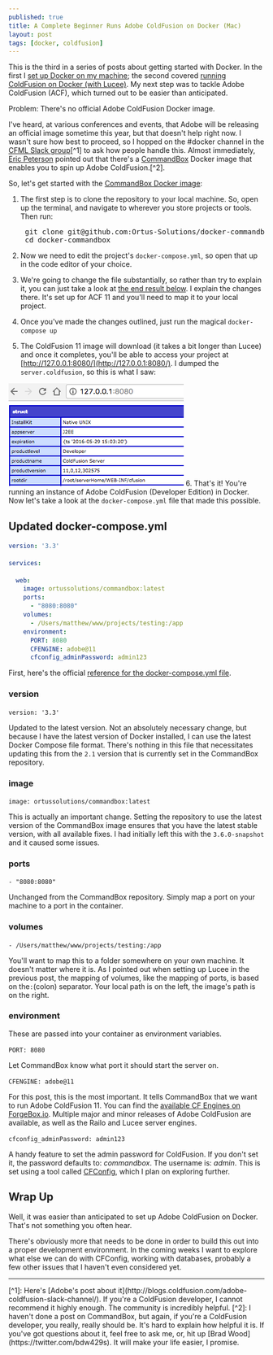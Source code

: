 ```yaml
---
published: true
title: A Complete Beginner Runs Adobe ColdFusion on Docker (Mac)
layout: post
tags: [docker, coldfusion]
---
```


This is the third in a series of posts about getting started with Docker. In the first I [set up Docker on my machine](/2017/07/25/getting-started-with-docker.html); the second covered [running ColdFusion on Docker (with Lucee)](/2017/07/26/getting-started-with-coldfusion-for-docker.html). My next step was to tackle Adobe ColdFusion (ACF), which turned out to be easier than anticipated.
<!--more-->

Problem: There's no official Adobe ColdFusion Docker image.

I've heard, at various conferences and events, that Adobe will be releasing an official image sometime this year, but that doesn't help right now. I wasn't sure how best to proceed, so I hopped on the #docker channel in the [CFML Slack group](https://cfml-slack.herokuapp.com)[^1] to ask how people handle this. Almost immediately, [Eric Peterson](https://twitter.com/_elpete) pointed out that there's a [CommandBox](https://www.ortussolutions.com/products/commandbox) Docker image that enables you to spin up Adobe ColdFusion.[^2].

So, let's get started with the [CommandBox Docker image](https://github.com/Ortus-Solutions/docker-commandbox):

1. The first step is to clone the repository to your local machine. So, open up the terminal, and navigate to wherever you store projects or tools. Then run:

	<pre class="highlight">
	git clone git@github.com:Ortus-Solutions/docker-commandbox.git
	cd docker-commandbox</pre>

2. Now we need to edit the project's `docker-compose.yml`, so open that up in the code editor of your choice.
3. We're going to change the file substantially, so rather than try to explain it, you can just take a look at [the end result below](/2017/07/27/adobe-coldfusion-on-docker-via-commandbox.html#updated-docker-composeyml). I explain the changes there. It's set up for ACF 11 and you'll need to map it to your local project.
4. Once you've made the changes outlined, just run the magical `docker-compose up`
5. The ColdFusion 11 image will download (it takes a bit longer than Lucee) and once it completes, you'll be able to access your project at [http://127.0.0.1:8080/](http://127.0.0.1:8080/). I dumped the `server.coldfusion`, so this is what I saw:

![Server Scope Dump from Adobe ColdFusion 11 in Docker](/public/assets/images/acf-server-coldfusion-dump-on-docker-image.png)
6. That's it! You're running an instance of Adobe ColdFusion (Developer Edition) in Docker. Now let's take a look at the `docker-compose.yml` file that made this possible.

## Updated docker-compose.yml
```yaml
version: '3.3'

services:

  web:
    image: ortussolutions/commandbox:latest
    ports:
      - "8080:8080"
    volumes:
      - /Users/matthew/www/projects/testing:/app
    environment:
      PORT: 8080
      CFENGINE: adobe@11
      cfconfig_adminPassword: admin123
```
First, here's the official [reference for the docker-compose.yml file](https://docs.docker.com/compose/compose-file/).

### version
`version: '3.3'`

Updated to the latest version. Not an absolutely necessary change, but because I have the latest version of Docker installed, I can use the latest Docker Compose file format. There's nothing in this file that necessitates updating this from the `2.1` version that is currently set in the CommandBox repository.

### image
`image: ortussolutions/commandbox:latest`

This is actually an important change. Setting the repository to use the latest version of the CommandBox image ensures that you have the latest stable version, with all available fixes. I had initially left this with the `3.6.0-snapshot` and it caused some issues.

### ports
`- "8080:8080"`

Unchanged from the CommandBox repository. Simply map a port on your machine to a port in the container.

### volumes
`- /Users/matthew/www/projects/testing:/app`

You'll want to map this to a folder somewhere on your own machine. It doesn't matter where it is. As I pointed out when setting up Lucee in the previous post, the mapping of volumes, like the mapping of ports, is based on the`:`(colon) separator. Your local path is on the left, the image's path is on the right.

### environment
These are passed into your container as environment variables.

`PORT: 8080`

Let CommandBox know what port it should start the server on.

`CFENGINE: adobe@11`

For this post, this is the most important. It tells CommandBox that we want to run Adobe ColdFusion 11. You can find the [available CF Engines on ForgeBox.io](https://www.forgebox.io/type/cf-engines). Multiple major and minor releases of Adobe ColdFusion are available, as well as the Railo and Lucee server engines.

`cfconfig_adminPassword: admin123`

A handy feature to set the admin password for ColdFusion. If you don't set it, the password defaults to: *commandbox*. The username is: *admin*. This is set using a tool called [CFConfig](https://github.com/Ortus-Solutions/cfconfig), which I plan on exploring further.

## Wrap Up
Well, it was easier than anticipated to set up Adobe ColdFusion on Docker. That's not something you often hear.

There's obviously more that needs to be done in order to build this out into a proper development environment. In the coming weeks I want to explore what else we can do with CFConfig, working with databases, probably a few other issues that I haven't even considered yet.

<hr />
[^1]: Here's [Adobe's post about it](http://blogs.coldfusion.com/adobe-coldfusion-slack-channel/). If you're a ColdFusion developer, I cannot recommend it highly enough. The community is incredibly helpful.
[^2]: I haven't done a post on CommandBox, but again, if you're a ColdFusion developer, you really, really should be. It's hard to explain how helpful it is. If you've got questions about it, feel free to ask me, or, hit up [Brad Wood](https://twitter.com/bdw429s). It will make your life easier, I promise.
